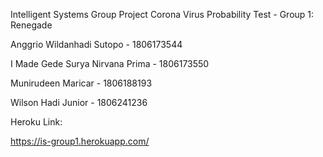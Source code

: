 Intelligent Systems
Group Project Corona Virus Probability Test - Group 1: Renegade

Anggrio Wildanhadi Sutopo - 1806173544

I Made Gede Surya Nirvana Prima - 1806173550

Munirudeen Maricar - 1806188193

Wilson Hadi Junior - 1806241236

Heroku Link:

https://is-group1.herokuapp.com/